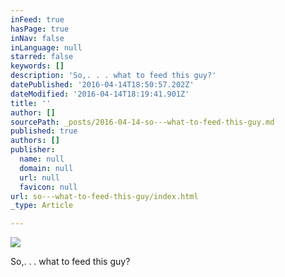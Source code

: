```yaml
---
inFeed: true
hasPage: true
inNav: false
inLanguage: null
starred: false
keywords: []
description: 'So,. . . what to feed this guy?'
datePublished: '2016-04-14T18:50:57.202Z'
dateModified: '2016-04-14T18:19:41.901Z'
title: ''
author: []
sourcePath: _posts/2016-04-14-so---what-to-feed-this-guy.md
published: true
authors: []
publisher:
  name: null
  domain: null
  url: null
  favicon: null
url: so---what-to-feed-this-guy/index.html
_type: Article

---
```

![](https://the-grid-user-content.s3-us-west-2.amazonaws.com/151ff9ef-40aa-4634-a2d8-a5f8be2480f1.png)

So,. . . what to feed this guy?